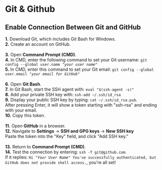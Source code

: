 <h1>Git & Github</h1>

<h2>Enable Connection Between Git and GitHub</h2>
<p>
    <strong>1.</strong> Download Git, which includes Git Bash for Windows. <br />
    <strong>2.</strong> Create an account on GitHub. <br /><br />
    <strong>3.</strong> Open <strong>Command Prompt (CMD)</strong>. <br />
    <strong>4.</strong> In CMD, enter the following command to set your Git username: 
    <code>git config --global user.name "<em>your user name</em>"</code> <br />
    <strong>5.</strong> In CMD, enter this command to set your Git email: 
    <code>git config --global user.email "<em>your email for GitHub</em>"</code> <br /><br />
    <strong>6.</strong> Open <strong>Git Bash</strong>. <br />
    <strong>7.</strong> In Git Bash, start the SSH agent with: 
    <code>eval "$(ssh-agent -s)"</code> <br />
    <strong>8.</strong> Add your private SSH key with: 
    <code>ssh-add ~/.ssh/id_rsa</code> <br />
    <strong>9.</strong> Display your public SSH key by typing: 
    <code>cat ~/.ssh/id_rsa.pub</code>. <br />
        After pressing Enter, it will show a token starting with "ssh-rsa" and ending with your email. <br />
    <strong>10.</strong> Copy this token. <br /><br />
    <strong>11.</strong> Open <strong>GitHub</strong> in a browser. <br />
    <strong>12.</strong> Navigate to <strong>Settings</strong> -> <strong>SSH and GPG keys</strong> -> <strong>New SSH key</strong><br />
        Paste the token into the "Key" field, and click "Add SSH key." <br /><br />
    <strong>13.</strong> Return to <strong>Command Prompt (CMD)</strong>. <br />
    <strong>14.</strong> Test the connection by entering: 
    <code>ssh -T git@github.com</code>. <br />
        If it replies: <code>Hi "<em>Your User Name</em>" You've successfully authenticated, but GitHub does not provide shell access.</code>, you’re all set! <br />
</p>
